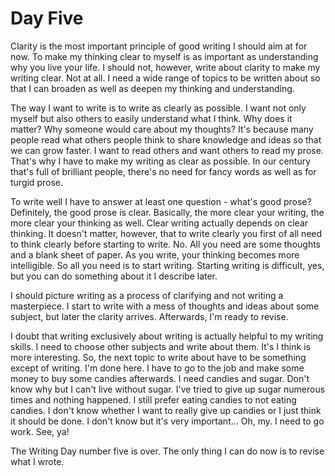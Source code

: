 # Day Five

Clarity is the most important principle of good writing I should aim at for now. To make my thinking clear to myself is as important as understanding why you live your life. I should not, however, write about clarity to make my writing clear. Not at all. I need a wide range of topics to be written about so that I can broaden as well as deepen my thinking and understanding.

The way I want to write is to write as clearly as possible. I want not only myself but also others to easily understand what I think. Why does it matter? Why someone would care about my thoughts? It's because many people read what others people think to share knowledge and ideas so that we can grow faster. I want to read others and want others to read my prose. That's why I have to make my writing as clear as possible. In our century that's full of brilliant people, there's no need for fancy words as well as for turgid prose.

To write well I have to answer at least one question - what's good prose? Definitely, the good prose is clear. Basically, the more clear your writing, the more clear your thinking as well. Clear writing actually depends on clear thinking. It doesn't matter, however, that to write clearly you first of all need to think clearly before starting to write. No. All you need are some thoughts and a blank sheet of paper. As you write, your thinking becomes more intelligible. So all you need is to start writing. Starting writing is difficult, yes, but you can do something about it I describe later.

I should picture writing as a process of clarifying and not writing a masterpiece. I start to write with a mess of thoughts and ideas about some subject, but later the clarity arrives. Afterwards, I'm ready to revise.

I doubt that writing exclusively about writing is actually helpful to my writing skills. I need to choose other subjects and write about them. It's I think is more interesting. So, the next topic to write about have to be something except of writing. I'm done here. I have to go to the job and make some money to buy some candies afterwards. I need candies and sugar. Don't know why but I can't live without sugar. I've tried to give up sugar numerous times and nothing happened. I still prefer eating candies to not eating candies. I don't know whether I want to really give up candies or I just think it should be done. I don't know but it's very important... Oh, my. I need to go work. See, ya!

The Writing Day number five is over. The only thing I can do now is to revise what I wrote.
